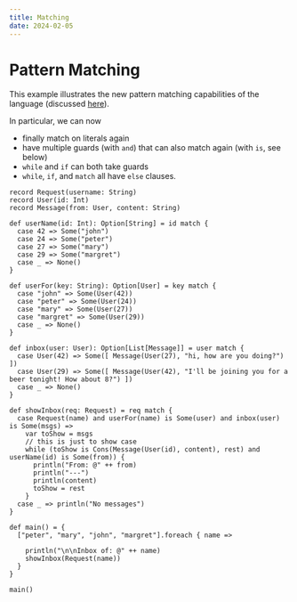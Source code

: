 ```yaml
---
title: Matching
date: 2024-02-05
---
```


# Pattern Matching

This example illustrates the new pattern matching capabilities of the language (discussed [here](https://github.com/effekt-lang/effekt/issues/383)).

In particular, we can now 

- finally match on literals again
- have multiple guards (with `and`) that can also match again (with `is`, see below)
- `while` and `if` can both take guards
- `while`, `if`, and `match` all have `else` clauses. 

```
record Request(username: String)
record User(id: Int)
record Message(from: User, content: String)

def userName(id: Int): Option[String] = id match {
  case 42 => Some("john")
  case 24 => Some("peter")
  case 27 => Some("mary")
  case 29 => Some("margret")
  case _ => None()
}

def userFor(key: String): Option[User] = key match {
  case "john" => Some(User(42))
  case "peter" => Some(User(24))
  case "mary" => Some(User(27))
  case "margret" => Some(User(29))
  case _ => None()
}

def inbox(user: User): Option[List[Message]] = user match {
  case User(42) => Some([ Message(User(27), "hi, how are you doing?") ])
  case User(29) => Some([ Message(User(42), "I'll be joining you for a beer tonight! How about 8?") ])
  case _ => None()
}

def showInbox(req: Request) = req match {
  case Request(name) and userFor(name) is Some(user) and inbox(user) is Some(msgs) =>
    var toShow = msgs
    // this is just to show case
    while (toShow is Cons(Message(User(id), content), rest) and userName(id) is Some(from)) {
      println("From: @" ++ from)
      println("---")
      println(content)
      toShow = rest
    }
  case _ => println("No messages")
}

def main() = {
  ["peter", "mary", "john", "margret"].foreach { name =>
  
    println("\n\nInbox of: @" ++ name)
    showInbox(Request(name))
  }
}
```

```effekt:repl
main()
```
